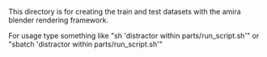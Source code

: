 This directory is for creating the train and test datasets with the amira blender rendering framework.

For usage type something like "sh 'distractor within parts/run_script.sh'" or "sbatch 'distractor within parts/run_script.sh'"